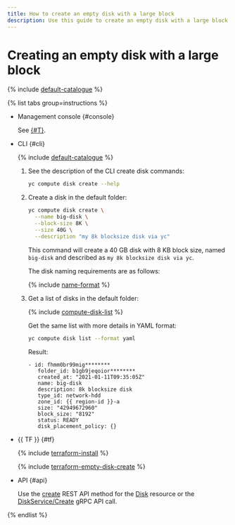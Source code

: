 ```yaml
---
title: How to create an empty disk with a large block
description: Use this guide to create an empty disk with a large block.
---
```


# Creating an empty disk with a large block


{% include [default-catalogue](../../../_includes/compute/disk-blocksize.md) %}

{% list tabs group=instructions %}

- Management console {#console}

  See [{#T}](../../../compute/operations/disk-create/empty.md).

- CLI {#cli}

  {% include [default-catalogue](../../../_includes/default-catalogue.md) %}

    1. See the description of the CLI create disk commands:

        ```bash
        yc compute disk create --help
        ```

    1. Create a disk in the default folder:

        ```bash
        yc compute disk create \
          --name big-disk \
          --block-size 8K \
          --size 40G \
          --description "my 8k blocksize disk via yc"
        ```

       This command will create a 40 GB disk with 8 KB block size, named `big-disk` and described as `my 8k blocksize disk via yc`.

       The disk naming requirements are as follows:

       {% include [name-format](../../../_includes/name-format.md) %}

    1. Get a list of disks in the default folder:

       {% include [compute-disk-list](../../../_includes/compute/disk-list.md) %}

       Get the same list with more details in YAML format:

        ```bash
        yc compute disk list --format yaml
        ```

        Result:
        ```text
        - id: fhmm0br99mig********
           folder_id: b1gb9jeqoior********
           created_at: "2021-01-11T09:35:05Z"
           name: big-disk
           description: 8k blocksize disk
           type_id: network-hdd
           zone_id: {{ region-id }}-a
           size: "42949672960"
           block_size: "8192"
           status: READY
           disk_placement_policy: {}
        ```

- {{ TF }} {#tf}

  {% include [terraform-install](../../../_includes/terraform-install.md) %}

  {% include [terraform-empty-disk-create](../../../_includes/compute/terraform-empty-disk-create.md) %}

- API {#api}

  Use the [create](../../api-ref/Disk/create.md) REST API method for the [Disk](../../api-ref/Disk/index.md) resource or the [DiskService/Create](../../api-ref/grpc/Disk/create.md) gRPC API call.

{% endlist %}
